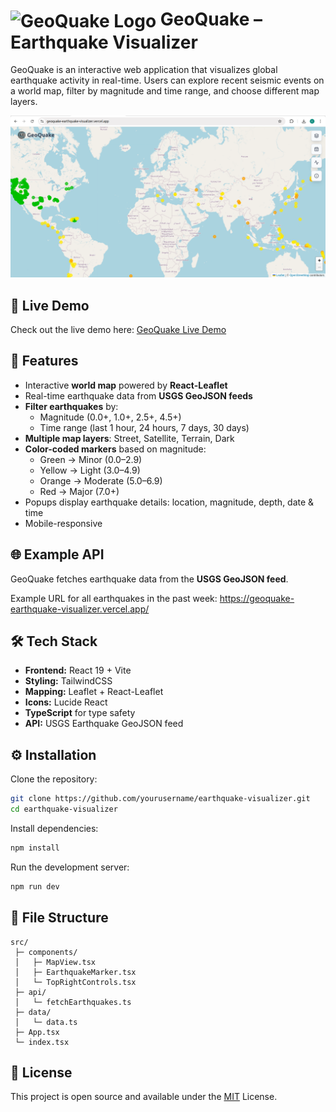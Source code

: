 
# <img src="assets/logo.png" alt="GeoQuake Logo" width="32" height="32" style="vertical-align: middle;"> GeoQuake – Earthquake Visualizer

GeoQuake is an interactive web application that visualizes global earthquake activity in real-time. Users can explore recent seismic events on a world map, filter by magnitude and time range, and choose different map layers.  


![GeoQuake Screenshot](public/screenshot.png)


## 🔗 Live Demo

Check out the live demo here: [GeoQuake Live Demo](https://geoquake-earthquake-visualizer.vercel.app/)


## 🚀 Features

- Interactive **world map** powered by **React-Leaflet**
- Real-time earthquake data from **USGS GeoJSON feeds**
- **Filter earthquakes** by:
  - Magnitude (0.0+, 1.0+, 2.5+, 4.5+)
  - Time range (last 1 hour, 24 hours, 7 days, 30 days)
- **Multiple map layers**: Street, Satellite, Terrain, Dark
- **Color-coded markers** based on magnitude:
  - Green → Minor (0.0–2.9)
  - Yellow → Light (3.0–4.9)
  - Orange → Moderate (5.0–6.9)
  - Red → Major (7.0+)
- Popups display earthquake details: location, magnitude, depth, date & time
- Mobile-responsive


## 🌐 Example API

GeoQuake fetches earthquake data from the **USGS GeoJSON feed**.  

Example URL for all earthquakes in the past week: https://geoquake-earthquake-visualizer.vercel.app/


## 🛠️ Tech Stack

- **Frontend:** React 19 + Vite
- **Styling:** TailwindCSS
- **Mapping:** Leaflet + React-Leaflet
- **Icons:** Lucide React
- **TypeScript** for type safety
- **API:** USGS Earthquake GeoJSON feed


## ⚙️ Installation

Clone the repository:
```bash
git clone https://github.com/yourusername/earthquake-visualizer.git
cd earthquake-visualizer
```

Install dependencies:
```bash
npm install
```

Run the development server:
```bash
npm run dev
```

## 📂 File Structure

```
src/
 ├─ components/
 │   ├─ MapView.tsx
 │   ├─ EarthquakeMarker.tsx
 │   └─ TopRightControls.tsx
 ├─ api/
 │   └─ fetchEarthquakes.ts
 ├─ data/
 │   └─ data.ts
 ├─ App.tsx
 └─ index.tsx
```
## 📄 License
This project is open source and available under the
[MIT](https://choosealicense.com/licenses/mit/)
License.

